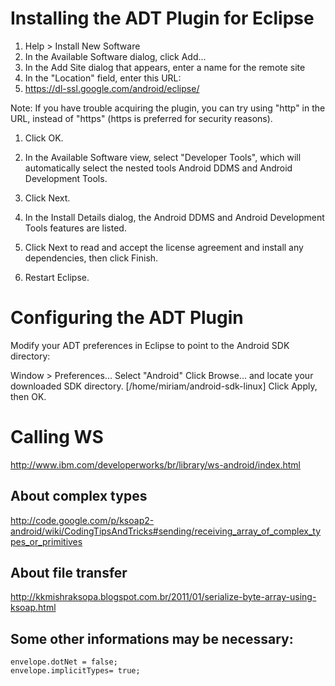 # Installing the ADT Plugin for Eclipse

1. Help > Install New Software
1. In the Available Software dialog, click Add...
1. In the Add Site dialog that appears, enter a name for the remote site
1. In the "Location" field, enter this URL:
1. https://dl-ssl.google.com/android/eclipse/

Note: If you have trouble acquiring the plugin, you can try using "http" in the URL, instead of "https" (https is preferred for security reasons).

1. Click OK.

1. In the Available Software view, select "Developer Tools", which will automatically select the nested tools Android DDMS and Android Development Tools.

1. Click Next.

1. In the Install Details dialog, the Android DDMS and Android Development Tools features are listed.

1. Click Next to read and accept the license agreement and install any dependencies, then click Finish.

1. Restart Eclipse.

# Configuring the ADT Plugin

Modify your ADT preferences in Eclipse to point to the Android SDK directory:

Window > Preferences...
Select "Android"
Click Browse... and locate your downloaded SDK directory. [/home/miriam/android-sdk-linux]
Click Apply, then OK.

# Calling WS

http://www.ibm.com/developerworks/br/library/ws-android/index.html

## About complex types

http://code.google.com/p/ksoap2-android/wiki/CodingTipsAndTricks#sending/receiving_array_of_complex_types_or_primitives

## About file transfer

http://kkmishraksopa.blogspot.com.br/2011/01/serialize-byte-array-using-ksoap.html

## Some other informations may be necessary:

	envelope.dotNet = false;
	envelope.implicitTypes= true;
